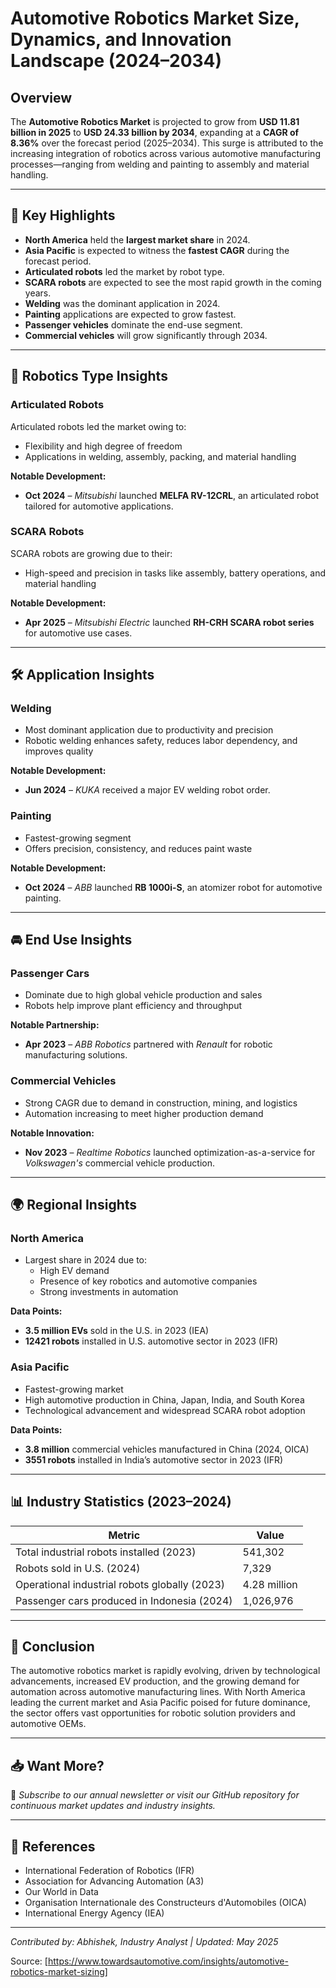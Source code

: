 # Automotive Robotics Market Size, Dynamics, and Innovation Landscape (2024–2034)

## Overview

The **Automotive Robotics Market** is projected to grow from **USD 11.81 billion in 2025** to **USD 24.33 billion by 2034**, expanding at a **CAGR of 8.36%** over the forecast period (2025–2034). This surge is attributed to the increasing integration of robotics across various automotive manufacturing processes—ranging from welding and painting to assembly and material handling.

---

## 📌 Key Highlights

- **North America** held the **largest market share** in 2024.
- **Asia Pacific** is expected to witness the **fastest CAGR** during the forecast period.
- **Articulated robots** led the market by robot type.
- **SCARA robots** are expected to see the most rapid growth in the coming years.
- **Welding** was the dominant application in 2024.
- **Painting** applications are expected to grow fastest.
- **Passenger vehicles** dominate the end-use segment.
- **Commercial vehicles** will grow significantly through 2034.

---

## 🤖 Robotics Type Insights

### Articulated Robots
Articulated robots led the market owing to:
- Flexibility and high degree of freedom
- Applications in welding, assembly, packing, and material handling

**Notable Development:**
- **Oct 2024** – *Mitsubishi* launched **MELFA RV-12CRL**, an articulated robot tailored for automotive applications.

### SCARA Robots
SCARA robots are growing due to their:
- High-speed and precision in tasks like assembly, battery operations, and material handling

**Notable Development:**
- **Apr 2025** – *Mitsubishi Electric* launched **RH-CRH SCARA robot series** for automotive use cases.

---

## 🛠️ Application Insights

### Welding
- Most dominant application due to productivity and precision
- Robotic welding enhances safety, reduces labor dependency, and improves quality

**Notable Development:**
- **Jun 2024** – *KUKA* received a major EV welding robot order.

### Painting
- Fastest-growing segment
- Offers precision, consistency, and reduces paint waste

**Notable Development:**
- **Oct 2024** – *ABB* launched **RB 1000i-S**, an atomizer robot for automotive painting.

---

## 🚘 End Use Insights

### Passenger Cars
- Dominate due to high global vehicle production and sales
- Robots help improve plant efficiency and throughput

**Notable Partnership:**
- **Apr 2023** – *ABB Robotics* partnered with *Renault* for robotic manufacturing solutions.

### Commercial Vehicles
- Strong CAGR due to demand in construction, mining, and logistics
- Automation increasing to meet higher production demand

**Notable Innovation:**
- **Nov 2023** – *Realtime Robotics* launched optimization-as-a-service for *Volkswagen's* commercial vehicle production.

---

## 🌍 Regional Insights

### North America
- Largest share in 2024 due to:
  - High EV demand
  - Presence of key robotics and automotive companies
  - Strong investments in automation

**Data Points:**
- **3.5 million EVs** sold in the U.S. in 2023 (IEA)
- **12421 robots** installed in U.S. automotive sector in 2023 (IFR)

### Asia Pacific
- Fastest-growing market
- High automotive production in China, Japan, India, and South Korea
- Technological advancement and widespread SCARA robot adoption

**Data Points:**
- **3.8 million** commercial vehicles manufactured in China (2024, OICA)
- **3551 robots** installed in India’s automotive sector in 2023 (IFR)

---

## 📊 Industry Statistics (2023–2024)

| Metric | Value |
|--------|-------|
| Total industrial robots installed (2023) | 541,302 |
| Robots sold in U.S. (2024) | 7,329 |
| Operational industrial robots globally (2023) | 4.28 million |
| Passenger cars produced in Indonesia (2024) | 1,026,976 |

---

## 📎 Conclusion

The automotive robotics market is rapidly evolving, driven by technological advancements, increased EV production, and the growing demand for automation across automotive manufacturing lines. With North America leading the current market and Asia Pacific poised for future dominance, the sector offers vast opportunities for robotic solution providers and automotive OEMs.

---

## 📥 Want More?

📣 *Subscribe to our annual newsletter or visit our GitHub repository for continuous market updates and industry insights.*

---

## 🔗 References

- International Federation of Robotics (IFR)
- Association for Advancing Automation (A3)
- Our World in Data
- Organisation Internationale des Constructeurs d'Automobiles (OICA)
- International Energy Agency (IEA)

---

*Contributed by: Abhishek, Industry Analyst | Updated: May 2025*

Source: [https://www.towardsautomotive.com/insights/automotive-robotics-market-sizing]
